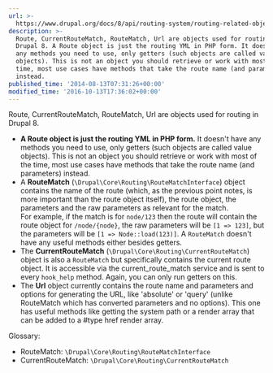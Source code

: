 ```yaml
---
url: >-
  https://www.drupal.org/docs/8/api/routing-system/routing-related-objects-route-currentroutematch-routematch-url
description: >-
  Route, CurrentRouteMatch, RouteMatch, Url are objects used for routing in
  Drupal 8. A Route object is just the routing YML in PHP form. It doesn't have
  any methods you need to use, only getters (such objects are called value
  objects). This is not an object you should retrieve or work with most of the
  time, most use cases have methods that take the route name (and parameters)
  instead.
published_time: '2014-08-13T07:31:26+00:00'
modified_time: '2016-10-13T17:36:02+00:00'
---
```

Route, CurrentRouteMatch, RouteMatch, Url are objects used for routing in Drupal 8.

* **A Route object is just the routing YML in PHP form.** It doesn't have any methods you need to use, only getters (such objects are called value objects). This is not an object you should retrieve or work with most of the time, most use cases have methods that take the route name (and parameters) instead.
* A **RouteMatch** (`\Drupal\Core\Routing\RouteMatchInterface`) object contains the name of the route (which, as the previous point notes, is more important than the route object itself), the route object, the parameters and the raw parameters as relevant for the match.  
For example, if the match is for `node/123` then the route will contain the route object for `/node/{node}`, the raw parameters will be `[1 => 123]`, but the parameters will be `[1 => Node::load(123)]`. A `RouteMatch` doesn't have any useful methods either besides getters.
* The **CurrentRouteMatch** (`\Drupal\Core\Routing\CurrentRouteMatch`) object is also a `RouteMatch` but specifically contains the current route object. It is accessible via the current\_route\_match service and is sent to every `hook_help` method. Again, you can only run getters on this.
* The **Url** object currently contains the route name and parameters and options for generating the URL, like 'absolute' or 'query' (unlike RouteMatch which has converted parameters and no options). This one has useful methods like getting the system path or a render array that can be added to a #type href render array.

Glossary:

* RouteMatch: `\Drupal\Core\Routing\RouteMatchInterface`
* CurrentRouteMatch: `\Drupal\Core\Routing\CurrentRouteMatch`
